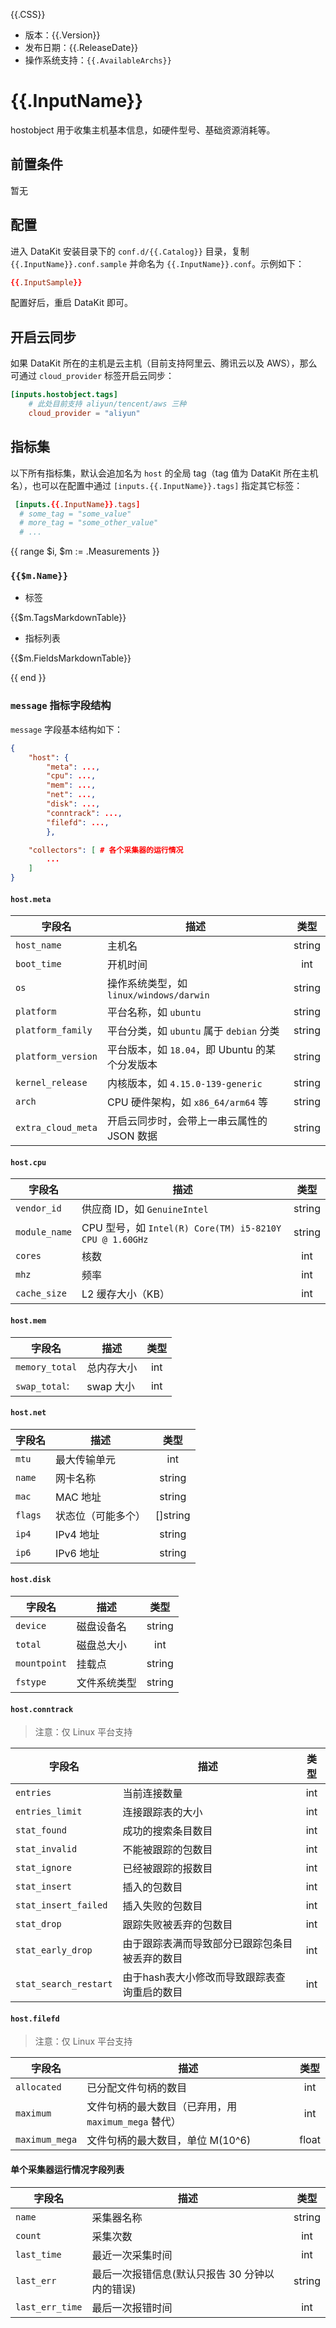 {{.CSS}}

- 版本：{{.Version}}
- 发布日期：{{.ReleaseDate}}
- 操作系统支持：`{{.AvailableArchs}}`

# {{.InputName}}

hostobject 用于收集主机基本信息，如硬件型号、基础资源消耗等。

## 前置条件

暂无

## 配置

进入 DataKit 安装目录下的 `conf.d/{{.Catalog}}` 目录，复制 `{{.InputName}}.conf.sample` 并命名为 `{{.InputName}}.conf`。示例如下：

```toml
{{.InputSample}}
```

配置好后，重启 DataKit 即可。

## 开启云同步

如果 DataKit 所在的主机是云主机（目前支持阿里云、腾讯云以及 AWS），那么可通过 `cloud_provider` 标签开启云同步：

```toml
[inputs.hostobject.tags]
	# 此处目前支持 aliyun/tencent/aws 三种
	cloud_provider = "aliyun"
```

## 指标集

以下所有指标集，默认会追加名为 `host` 的全局 tag（tag 值为 DataKit 所在主机名），也可以在配置中通过 `[inputs.{{.InputName}}.tags]` 指定其它标签：

``` toml
 [inputs.{{.InputName}}.tags]
  # some_tag = "some_value"
  # more_tag = "some_other_value"
  # ...
```

{{ range $i, $m := .Measurements }}

### `{{$m.Name}}`

-  标签

{{$m.TagsMarkdownTable}}

- 指标列表

{{$m.FieldsMarkdownTable}}

{{ end }}

### `message` 指标字段结构

`message` 字段基本结构如下：

```json
{
	"host": {
		"meta": ...,
		"cpu": ...,
		"mem": ...,
		"net": ...,
		"disk": ...,
		"conntrack": ...,
		"filefd": ...,
		},

	"collectors": [ # 各个采集器的运行情况
		...
	]
}
```

#### `host.meta`

| 字段名             | 描述                                           | 类型   |
| ---                | ----                                           | :---:  |
| `host_name`        | 主机名                                         | string |
| `boot_time`        | 开机时间                                       | int    |
| `os`               | 操作系统类型，如 `linux/windows/darwin`        | string |
| `platform`         | 平台名称，如 `ubuntu`                          | string |
| `platform_family`  | 平台分类，如 `ubuntu` 属于 `debian` 分类       | string |
| `platform_version` | 平台版本，如 `18.04`，即 Ubuntu 的某个分发版本 | string |
| `kernel_release`   | 内核版本，如 `4.15.0-139-generic`              | string |
| `arch`             | CPU 硬件架构，如 `x86_64/arm64` 等             | string |
| `extra_cloud_meta` | 开启云同步时，会带上一串云属性的 JSON 数据     | string |

#### `host.cpu`

| 字段名        | 描述                                                    | 类型   |
| ---           | ----                                                    |:---:   |
| `vendor_id`   | 供应商 ID，如 `GenuineIntel`                            | string |
| `module_name` | CPU 型号，如 `Intel(R) Core(TM) i5-8210Y CPU @ 1.60GHz` | string |
| `cores`       | 核数                                                    | int    |
| `mhz`         | 频率                                                    | int    |
| `cache_size`  | L2 缓存大小（KB）                                       | int    |

#### `host.mem`

| 字段名         | 描述       | 类型 |
| ---            | ----       |:---: |
| `memory_total` | 总内存大小 | int  |
| `swap_total`:  | swap 大小  | int  |

#### `host.net`

| 字段名  | 描述               | 类型     |
| ---     | ----               |:---:     |
| `mtu`   | 最大传输单元       | int      |
| `name`  | 网卡名称           | string   |
| `mac`   | MAC 地址           | string   |
| `flags` | 状态位（可能多个） | []string |
| `ip4`   | IPv4 地址          | string   |
| `ip6`   | IPv6 地址          | string   |

#### `host.disk`

| 字段名       | 描述         | 类型   |
| ---          | ----         |:---:   |
| `device`     | 磁盘设备名   | string |
| `total`      | 磁盘总大小   | int    |
| `mountpoint` | 挂载点       | string |
| `fstype`     | 文件系统类型 | string |

#### `host.conntrack`

> 注意：仅 Linux 平台支持

| 字段名                | 描述                                           | 类型  |
| ---                   | ---                                            | :---: |
| `entries`             | 当前连接数量                                   | int   |
| `entries_limit`       | 连接跟踪表的大小                               | int   |
| `stat_found`          | 成功的搜索条目数目                             | int   |
| `stat_invalid`        | 不能被跟踪的包数目                             | int   |
| `stat_ignore`         | 已经被跟踪的报数目                             | int   |
| `stat_insert`         | 插入的包数目                                   | int   |
| `stat_insert_failed`  | 插入失败的包数目                               | int   |
| `stat_drop`           | 跟踪失败被丢弃的包数目                         | int   |
| `stat_early_drop`     | 由于跟踪表满而导致部分已跟踪包条目被丢弃的数目 | int   |
| `stat_search_restart` | 由于hash表大小修改而导致跟踪表查询重启的数目   | int   |

#### `host.filefd`

> 注意：仅 Linux 平台支持

| 字段名         | 描述                                                 | 类型  |
| ---            | ---                                                  | :---: |
| `allocated`    | 已分配文件句柄的数目                                 | int   |
| `maximum`      | 文件句柄的最大数目（已弃用，用 `maximum_mega` 替代） | int   |
| `maximum_mega` | 文件句柄的最大数目，单位 M(10^6)                     | float |

#### 单个采集器运行情况字段列表

| 字段名          | 描述                                           | 类型   |
| ---             | ----                                           | :---:  |
| `name`          | 采集器名称                                     | string |
| `count`         | 采集次数                                       | int    |
| `last_time`     | 最近一次采集时间                               | int    |
| `last_err`      | 最后一次报错信息(默认只报告 30 分钟以内的错误) | string |
| `last_err_time` | 最后一次报错时间                               | int    |
